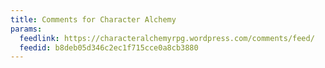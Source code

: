 ```yaml
---
title: Comments for Character Alchemy
params:
  feedlink: https://characteralchemyrpg.wordpress.com/comments/feed/
  feedid: b8deb05d346c2ec1f715cce0a8cb3880
---
```

